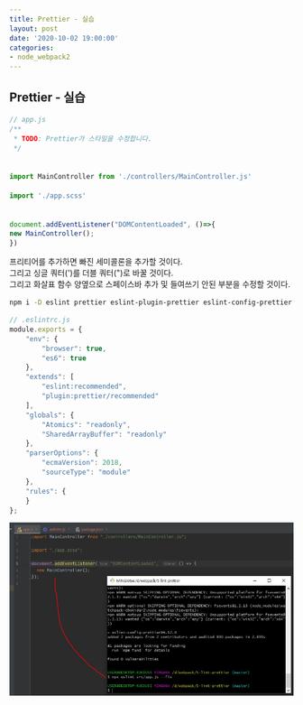 ```yaml
---
title: Prettier - 실습
layout: post
date: '2020-10-02 19:00:00'
categories:
- node_webpack2
---
```


## Prettier - 실습

```javascript
// app.js
/**
 * TODO: Prettier가 스타일을 수정합니다.
 */


import MainController from './controllers/MainController.js'

import './app.scss'


document.addEventListener("DOMContentLoaded", ()=>{
new MainController(); 
})
```

프리티어를 추가하면 빠진 세미콜론을 추가할 것이다.  
그리고 싱글 쿼터(')를 더블 쿼터(")로 바꿀 것이다.  
그리고 화살표 함수 양옆으로 스페이스바 추가 및 들여쓰기 안된 부분을 수정할 것이다.

```bash
npm i -D eslint prettier eslint-plugin-prettier eslint-config-prettier
```

```javascript
// .eslintrc.js
module.exports = {
    "env": {
        "browser": true,
        "es6": true
    },
    "extends": [
        "eslint:recommended",
        "plugin:prettier/recommended"
    ],
    "globals": {
        "Atomics": "readonly",
        "SharedArrayBuffer": "readonly"
    },
    "parserOptions": {
        "ecmaVersion": 2018,
        "sourceType": "module"
    },
    "rules": {
    }
};
```

![](/static/img/node/webpack2/image114.jpg)

